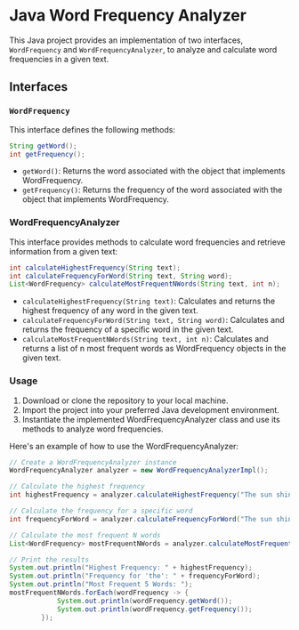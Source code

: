 # Java Word Frequency Analyzer

This Java project provides an implementation of two interfaces, `WordFrequency` and `WordFrequencyAnalyzer`, to analyze and calculate word frequencies in a given text.

## Interfaces

### `WordFrequency`

This interface defines the following methods:

```java
String getWord();
int getFrequency();
```
- `getWord()`: Returns the word associated with the object that implements WordFrequency.
- `getFrequency()`: Returns the frequency of the word associated with the object that implements WordFrequency.

### WordFrequencyAnalyzer

This interface provides methods to calculate word frequencies and retrieve information from a given text:

```java
int calculateHighestFrequency(String text);
int calculateFrequencyForWord(String text, String word);
List<WordFrequency> calculateMostFrequentNWords(String text, int n);
```

- `calculateHighestFrequency(String text)`: Calculates and returns the highest frequency of any word in the given text.
- `calculateFrequencyForWord(String text, String word)`: Calculates and returns the frequency of a specific word in the given text.
- `calculateMostFrequentNWords(String text, int n)`: Calculates and returns a list of n most frequent words as WordFrequency objects in the given text.

### Usage
1. Download or clone the repository to your local machine.
2. Import the project into your preferred Java development environment.
3. Instantiate the implemented WordFrequencyAnalyzer class and use its methods to analyze word frequencies.

Here's an example of how to use the WordFrequencyAnalyzer:
```java
// Create a WordFrequencyAnalyzer instance
WordFrequencyAnalyzer analyzer = new WordFrequencyAnalyzerImpl();

// Calculate the highest frequency
int highestFrequency = analyzer.calculateHighestFrequency("The sun shines over over OveR a man the lake");

// Calculate the frequency for a specific word
int frequencyForWord = analyzer.calculateFrequencyForWord("The sun shines over over OveR a man the lake", "the");

// Calculate the most frequent N words
List<WordFrequency> mostFrequentNWords = analyzer.calculateMostFrequentNWords("The sun shines over over OveR a man the lake", 5);

// Print the results
System.out.println("Highest Frequency: " + highestFrequency);
System.out.println("Frequency for 'the': " + frequencyForWord);
System.out.println("Most Frequent 5 Words: ");
mostFrequentNWords.forEach(wordFrequency -> {
            System.out.println(wordFrequency.getWord());
            System.out.println(wordFrequency.getFrequency());
        });
```




